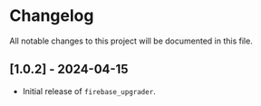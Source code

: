 # Changelog

All notable changes to this project will be documented in this file.

## [1.0.2] - 2024-04-15
- Initial release of `firebase_upgrader`.
